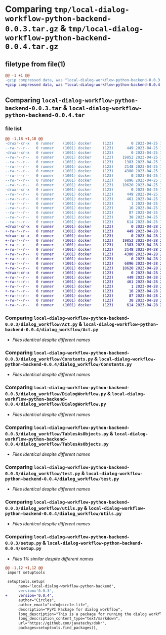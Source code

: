 # Comparing `tmp/local-dialog-workflow-python-backend-0.0.3.tar.gz` & `tmp/local-dialog-workflow-python-backend-0.0.4.tar.gz`

## filetype from file(1)

```diff
@@ -1 +1 @@
-gzip compressed data, was "local-dialog-workflow-python-backend-0.0.3.tar", last modified: Tue Apr 25 10:30:27 2023, max compression
+gzip compressed data, was "local-dialog-workflow-python-backend-0.0.4.tar", last modified: Fri Apr 28 23:14:52 2023, max compression
```

## Comparing `local-dialog-workflow-python-backend-0.0.3.tar` & `local-dialog-workflow-python-backend-0.0.4.tar`

### file list

```diff
@@ -1,18 +1,18 @@
-drwxr-xr-x   0 runner    (1001) docker     (123)        0 2023-04-25 10:30:27.306609 local-dialog-workflow-python-backend-0.0.3/
--rw-r--r--   0 runner    (1001) docker     (123)      449 2023-04-25 10:30:27.306609 local-dialog-workflow-python-backend-0.0.3/PKG-INFO
-drwxr-xr-x   0 runner    (1001) docker     (123)        0 2023-04-25 10:30:27.306609 local-dialog-workflow-python-backend-0.0.3/dialog_workflow/
--rw-r--r--   0 runner    (1001) docker     (123)    19852 2023-04-25 10:30:16.000000 local-dialog-workflow-python-backend-0.0.3/dialog_workflow/Act.py
--rw-r--r--   0 runner    (1001) docker     (123)     1383 2023-04-25 10:30:16.000000 local-dialog-workflow-python-backend-0.0.3/dialog_workflow/Constants.py
--rw-r--r--   0 runner    (1001) docker     (123)     2148 2023-04-25 10:30:16.000000 local-dialog-workflow-python-backend-0.0.3/dialog_workflow/DialogWorkflow.py
--rw-r--r--   0 runner    (1001) docker     (123)     4380 2023-04-25 10:30:16.000000 local-dialog-workflow-python-backend-0.0.3/dialog_workflow/TablesAsObjects.py
--rw-r--r--   0 runner    (1001) docker     (123)        0 2023-04-25 10:30:16.000000 local-dialog-workflow-python-backend-0.0.3/dialog_workflow/__init__.py
--rw-r--r--   0 runner    (1001) docker     (123)     6896 2023-04-25 10:30:16.000000 local-dialog-workflow-python-backend-0.0.3/dialog_workflow/test.py
--rw-r--r--   0 runner    (1001) docker     (123)    10620 2023-04-25 10:30:16.000000 local-dialog-workflow-python-backend-0.0.3/dialog_workflow/utils.py
-drwxr-xr-x   0 runner    (1001) docker     (123)        0 2023-04-25 10:30:27.306609 local-dialog-workflow-python-backend-0.0.3/local_dialog_workflow_python_backend.egg-info/
--rw-r--r--   0 runner    (1001) docker     (123)      449 2023-04-25 10:30:27.000000 local-dialog-workflow-python-backend-0.0.3/local_dialog_workflow_python_backend.egg-info/PKG-INFO
--rw-r--r--   0 runner    (1001) docker     (123)      461 2023-04-25 10:30:27.000000 local-dialog-workflow-python-backend-0.0.3/local_dialog_workflow_python_backend.egg-info/SOURCES.txt
--rw-r--r--   0 runner    (1001) docker     (123)        1 2023-04-25 10:30:27.000000 local-dialog-workflow-python-backend-0.0.3/local_dialog_workflow_python_backend.egg-info/dependency_links.txt
--rw-r--r--   0 runner    (1001) docker     (123)       16 2023-04-25 10:30:27.000000 local-dialog-workflow-python-backend-0.0.3/local_dialog_workflow_python_backend.egg-info/top_level.txt
--rw-r--r--   0 runner    (1001) docker     (123)       87 2023-04-25 10:30:16.000000 local-dialog-workflow-python-backend-0.0.3/pyproject.toml
--rw-r--r--   0 runner    (1001) docker     (123)       38 2023-04-25 10:30:27.306609 local-dialog-workflow-python-backend-0.0.3/setup.cfg
--rw-r--r--   0 runner    (1001) docker     (123)      614 2023-04-25 10:30:16.000000 local-dialog-workflow-python-backend-0.0.3/setup.py
+drwxr-xr-x   0 runner    (1001) docker     (123)        0 2023-04-28 23:14:52.221615 local-dialog-workflow-python-backend-0.0.4/
+-rw-r--r--   0 runner    (1001) docker     (123)      449 2023-04-28 23:14:52.221615 local-dialog-workflow-python-backend-0.0.4/PKG-INFO
+drwxr-xr-x   0 runner    (1001) docker     (123)        0 2023-04-28 23:14:52.221615 local-dialog-workflow-python-backend-0.0.4/dialog_workflow/
+-rw-r--r--   0 runner    (1001) docker     (123)    19852 2023-04-28 23:14:41.000000 local-dialog-workflow-python-backend-0.0.4/dialog_workflow/Act.py
+-rw-r--r--   0 runner    (1001) docker     (123)     1383 2023-04-28 23:14:41.000000 local-dialog-workflow-python-backend-0.0.4/dialog_workflow/Constants.py
+-rw-r--r--   0 runner    (1001) docker     (123)     2148 2023-04-28 23:14:41.000000 local-dialog-workflow-python-backend-0.0.4/dialog_workflow/DialogWorkflow.py
+-rw-r--r--   0 runner    (1001) docker     (123)     4380 2023-04-28 23:14:41.000000 local-dialog-workflow-python-backend-0.0.4/dialog_workflow/TablesAsObjects.py
+-rw-r--r--   0 runner    (1001) docker     (123)        0 2023-04-28 23:14:41.000000 local-dialog-workflow-python-backend-0.0.4/dialog_workflow/__init__.py
+-rw-r--r--   0 runner    (1001) docker     (123)     6896 2023-04-28 23:14:41.000000 local-dialog-workflow-python-backend-0.0.4/dialog_workflow/test.py
+-rw-r--r--   0 runner    (1001) docker     (123)    10620 2023-04-28 23:14:41.000000 local-dialog-workflow-python-backend-0.0.4/dialog_workflow/utils.py
+drwxr-xr-x   0 runner    (1001) docker     (123)        0 2023-04-28 23:14:52.221615 local-dialog-workflow-python-backend-0.0.4/local_dialog_workflow_python_backend.egg-info/
+-rw-r--r--   0 runner    (1001) docker     (123)      449 2023-04-28 23:14:52.000000 local-dialog-workflow-python-backend-0.0.4/local_dialog_workflow_python_backend.egg-info/PKG-INFO
+-rw-r--r--   0 runner    (1001) docker     (123)      461 2023-04-28 23:14:52.000000 local-dialog-workflow-python-backend-0.0.4/local_dialog_workflow_python_backend.egg-info/SOURCES.txt
+-rw-r--r--   0 runner    (1001) docker     (123)        1 2023-04-28 23:14:52.000000 local-dialog-workflow-python-backend-0.0.4/local_dialog_workflow_python_backend.egg-info/dependency_links.txt
+-rw-r--r--   0 runner    (1001) docker     (123)       16 2023-04-28 23:14:52.000000 local-dialog-workflow-python-backend-0.0.4/local_dialog_workflow_python_backend.egg-info/top_level.txt
+-rw-r--r--   0 runner    (1001) docker     (123)       87 2023-04-28 23:14:41.000000 local-dialog-workflow-python-backend-0.0.4/pyproject.toml
+-rw-r--r--   0 runner    (1001) docker     (123)       38 2023-04-28 23:14:52.221615 local-dialog-workflow-python-backend-0.0.4/setup.cfg
+-rw-r--r--   0 runner    (1001) docker     (123)      614 2023-04-28 23:14:41.000000 local-dialog-workflow-python-backend-0.0.4/setup.py
```

### Comparing `local-dialog-workflow-python-backend-0.0.3/dialog_workflow/Act.py` & `local-dialog-workflow-python-backend-0.0.4/dialog_workflow/Act.py`

 * *Files identical despite different names*

### Comparing `local-dialog-workflow-python-backend-0.0.3/dialog_workflow/Constants.py` & `local-dialog-workflow-python-backend-0.0.4/dialog_workflow/Constants.py`

 * *Files identical despite different names*

### Comparing `local-dialog-workflow-python-backend-0.0.3/dialog_workflow/DialogWorkflow.py` & `local-dialog-workflow-python-backend-0.0.4/dialog_workflow/DialogWorkflow.py`

 * *Files identical despite different names*

### Comparing `local-dialog-workflow-python-backend-0.0.3/dialog_workflow/TablesAsObjects.py` & `local-dialog-workflow-python-backend-0.0.4/dialog_workflow/TablesAsObjects.py`

 * *Files identical despite different names*

### Comparing `local-dialog-workflow-python-backend-0.0.3/dialog_workflow/test.py` & `local-dialog-workflow-python-backend-0.0.4/dialog_workflow/test.py`

 * *Files identical despite different names*

### Comparing `local-dialog-workflow-python-backend-0.0.3/dialog_workflow/utils.py` & `local-dialog-workflow-python-backend-0.0.4/dialog_workflow/utils.py`

 * *Files identical despite different names*

### Comparing `local-dialog-workflow-python-backend-0.0.3/setup.py` & `local-dialog-workflow-python-backend-0.0.4/setup.py`

 * *Files 1% similar despite different names*

```diff
@@ -1,12 +1,12 @@
 import setuptools
 
 setuptools.setup(
      name='local-dialog-workflow-python-backend',  
-     version='0.0.3',
+     version='0.0.4',
      author="Circles",
      author_email="info@circle.life",
      description="PyPI Package for dialog workflow",
      long_description="This is a package for running the dialog workflow",
      long_description_content_type="text/markdown",
      url="https://github.com/javatechy/dokr",
      packages=setuptools.find_packages(),
```

